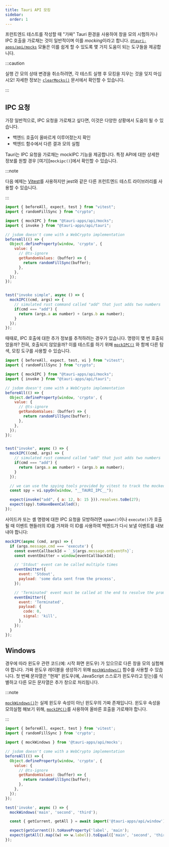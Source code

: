 ```yaml
---
title: Tauri API 모킹
sidebar:
  order: 1
---
```


프런트엔드 테스트를 작성할 때 "가짜" Tauri 환경을 사용하여 창을 모의 시험하거나 IPC 호출을 가로채는 것이 일반적이며 이를 *mocking*이라고 합니다. [`@tauri-apps/api/mocks`][] 모듈은 이를 쉽게 할 수 있도록 몇 가지 도움이 되는 도구들을 제공합니다.

:::caution

실행 간 모의 상태 변경을 취소하려면, 각 테스트 실행 후 모킹을 지우는 것을 잊지 마십시오! 자세한 정보는 [`clearMocks()`][] 문서에서 확인할 수 있습니다.

:::

## IPC 요청

가장 일반적으로, IPC 요청을 가로채고 싶다면, 이것은 다양한 상황에서 도움이 될 수 있습니다.

- 백엔드 호출이 올바르게 이루어졌는지 확인
- 백엔드 함수에서 다른 결과 모의 실험

Tauri는 IPC 요청을 가로채는 mockIPC 기능을 제공합니다. 특정 API에 대한 상세한 정보를 원할 경우 [여기][<code>mockipc()</code>]에서 확인할 수 있습니다.

:::note

다음 예제는 [Vitest][]를 사용하지만 jest와 같은 다른 프런트엔드 테스트 라이브러리를 사용할 수 있습니다.

:::

```js
import { beforeAll, expect, test } from "vitest";
import { randomFillSync } from "crypto";

import { mockIPC } from "@tauri-apps/api/mocks";
import { invoke } from "@tauri-apps/api/tauri";

// jsdom doesn't come with a WebCrypto implementation
beforeAll(() => {
  Object.defineProperty(window, 'crypto', {
    value: {
      // @ts-ignore
      getRandomValues: (buffer) => {
        return randomFillSync(buffer);
      },
    },
  });
});


test("invoke simple", async () => {
  mockIPC((cmd, args) => {
    // simulated rust command called "add" that just adds two numbers
    if(cmd === "add") {
      return (args.a as number) + (args.b as number);
    }
  });
});
```

때때로, IPC 호출에 대한 추가 정보를 추적하려는 경우가 있습니다. 명령이 몇 번 호출되었을까? 전혀, 호출되지 않았을까? 이를 테스트를 하기 위해 [`mockIPC()`][] 와 함께 다른 탐색, 모킹 도구를 사용할 수 있습니다.

```js
import { beforeAll, expect, test, vi } from "vitest";
import { randomFillSync } from "crypto";

import { mockIPC } from "@tauri-apps/api/mocks";
import { invoke } from "@tauri-apps/api/tauri";

// jsdom doesn't come with a WebCrypto implementation
beforeAll(() => {
  Object.defineProperty(window, 'crypto', {
    value: {
      // @ts-ignore
      getRandomValues: (buffer) => {
        return randomFillSync(buffer);
      },
    },
  });
});


test("invoke", async () => {
  mockIPC((cmd, args) => {
    // simulated rust command called "add" that just adds two numbers
    if(cmd === "add") {
      return (args.a as number) + (args.b as number);
    }
  });

  // we can use the spying tools provided by vitest to track the mocked function
  const spy = vi.spyOn(window, "__TAURI_IPC__");

  expect(invoke("add", { a: 12, b: 15 })).resolves.toBe(27);
  expect(spy).toHaveBeenCalled();
});
```

사이드카 또는 셸 명령에 대한 IPC 요청을 모방하려면 `spawn()`이나 `execute()`가 호출될 때 이벤트 핸들러의 ID를 가져와 이 ID를 사용하여 백엔드가 다시 보낼 이벤트를 내보내야 합니다:

```js
mockIPC(async (cmd, args) => {
  if (args.message.cmd === 'execute') {
    const eventCallbackId = `_${args.message.onEventFn}`;
    const eventEmitter = window[eventCallbackId];

    // 'Stdout' event can be called multiple times
    eventEmitter({
      event: 'Stdout',
      payload: 'some data sent from the process',
    });

    // 'Terminated' event must be called at the end to resolve the promise
    eventEmitter({
      event: 'Terminated',
      payload: {
        code: 0,
        signal: 'kill',
      },
    });
  }
});
```

## Windows

경우에 따라 윈도우 관련 코드(예: 시작 화면 윈도우) 가 있으므로 다른 창을 모의 실험해야 합니다. 가짜 윈도우 레이블을 생성하기 위해 [`mockWindows()`][] 함수를 사용할 수 있습니다. 첫 번째 문자열은 "현재" 윈도우(예, JavaScript 스스로가 윈도우라고 믿는)를 식별하고 다른 모든 문자열은 추가 창으로 처리됩니다.

:::note

[`mockWindows()`][]는 실제 윈도우 속성이 아닌 윈도우의 가짜 존재입니다. 윈도우 속성을 모의실험 해보기 위해, [`mockIPC()`][]를 사용하여 올바른 호출을 가로채야 합니다.

:::

```js
import { beforeAll, expect, test } from 'vitest';
import { randomFillSync } from 'crypto';

import { mockWindows } from '@tauri-apps/api/mocks';

// jsdom doesn't come with a WebCrypto implementation
beforeAll(() => {
  Object.defineProperty(window, 'crypto', {
    value: {
      // @ts-ignore
      getRandomValues: (buffer) => {
        return randomFillSync(buffer);
      },
    },
  });
});

test('invoke', async () => {
  mockWindows('main', 'second', 'third');

  const { getCurrent, getAll } = await import('@tauri-apps/api/window');

  expect(getCurrent()).toHaveProperty('label', 'main');
  expect(getAll().map((w) => w.label)).toEqual(['main', 'second', 'third']);
});
```

<!-- TODO: Updates links to v2 -->

[`@tauri-apps/api/mocks`]: https://tauri.app/v1/api/js/mocks/
[`mockipc()`]: https://tauri.app/v1/api/js/mocks#mockipc
[`mockwindows()`]: https://tauri.app/v1/api/js/mocks#mockwindows
[`clearmocks()`]: https://tauri.app/v1/api/js/mocks#clearmocks
[vitest]: https://vitest.dev
